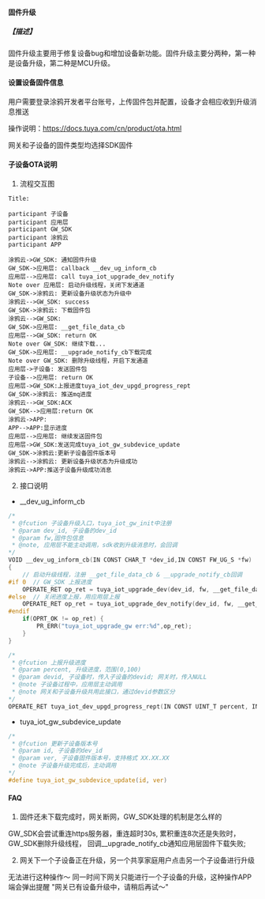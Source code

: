 #### 固件升级

##### 【描述】

固件升级主要用于修复设备bug和增加设备新功能。固件升级主要分两种，第一种是设备升级，第二种是MCU升级。

#### 设置设备固件信息

用户需要登录涂鸦开发者平台账号，上传固件包并配置，设备才会相应收到升级消息推送

操作说明：https://docs.tuya.com/cn/product/ota.html  

网关和子设备的固件类型均选择SDK固件

#### 子设备OTA说明

1. 流程交互图

```sequence
Title: 

participant 子设备
participant 应用层
participant GW_SDK
participant 涂鸦云
participant APP

涂鸦云->GW_SDK: 通知固件升级
GW_SDK->应用层: callback __dev_ug_inform_cb
应用层-->应用层: call tuya_iot_upgrade_dev_notify
Note over 应用层: 启动升级线程，关闭下发通道
GW_SDK->涂鸦云: 更新设备升级状态为升级中
涂鸦云-->GW_SDK: success
GW_SDK->涂鸦云: 下载固件包
涂鸦云-->GW_SDK:
GW_SDK->应用层: __get_file_data_cb
应用层-->GW_SDK: return OK
Note over GW_SDK: 继续下载...
GW_SDK->应用层: __upgrade_notify_cb下载完成
Note over GW_SDK: 删除升级线程，开启下发通道
应用层->子设备: 发送固件包
子设备-->应用层: return OK
应用层->GW_SDK:上报进度tuya_iot_dev_upgd_progress_rept
GW_SDK->涂鸦云: 推送mq进度
涂鸦云-->GW_SDK:ACK
GW_SDK-->应用层:return OK
涂鸦云->APP:
APP-->APP:显示进度
应用层-->应用层: 继续发送固件包
应用层->GW_SDK:发送完成tuya_iot_gw_subdevice_update
GW_SDK->涂鸦云:更新子设备固件版本号
涂鸦云-->涂鸦云: 更新设备升级状态为升级成功
涂鸦云->APP:推送子设备升级成功消息
```
2. 接口说明

- __dev_ug_inform_cb
```c
/*
 * @fcution 子设备升级入口，tuya_iot_gw_init中注册
 * @param dev_id, 子设备的dev_id
 * @param fw,固件包信息
 * @note, 应用层不能主动调用，sdk收到升级消息时，会回调
*/
VOID __dev_ug_inform_cb(IN CONST CHAR_T *dev_id,IN CONST FW_UG_S *fw)
{
    // 启动升级线程，注册 __get_file_data_cb & __upgrade_notify_cb回调
#if 0  // GW_SDK 上报进度
    OPERATE_RET op_ret = tuya_iot_upgrade_dev(dev_id, fw, __get_file_data_cb, __upgrade_notify_cb, user_param);
#else  // 关闭进度上报，用应用层上报
    OPERATE_RET op_ret = tuya_iot_upgrade_dev_notify(dev_id, fw, __get_file_data_cb, __upgrade_notify_cb, user_param,FALSE,0);
#endif 
    if(OPRT_OK != op_ret) {
        PR_ERR("tuya_iot_upgrade_gw err:%d",op_ret);
    }
}
```

```c
/*
 * @fcution 上报升级进度
 * @param percent, 升级进度，范围(0,100)
 * @param devid, 子设备时，传入子设备的devid; 网关时，传入NULL
 * @note 子设备过程中，应用层主动调用
 * @note 网关和子设备升级共用此接口，通过devid参数区分
*/
OPERATE_RET tuya_iot_dev_upgd_progress_rept(IN CONST UINT_T percent, IN CONST CHAR_T *devid, IN CONST DEV_TYPE_T tp);
```

- tuya_iot_gw_subdevice_update
```c
/*
 * @fcution 更新子设备版本号
 * @param id, 子设备的dev_id
 * @param ver, 子设备固件版本号，支持格式 XX.XX.XX
 * @note 子设备升级完成后，主动调用
*/
#define tuya_iot_gw_subdevice_update(id, ver)
```

#### FAQ

1. 固件还未下载完成时，网关断网，GW_SDK处理的机制是怎么样的

GW_SDK会尝试重连https服务器，重连超时30s, 累积重连8次还是失败时，GW_SDK删除升级线程，
回调__upgrade_notify_cb通知应用层固件下载失败;

2. 网关下一个子设备正在升级，另一个共享家庭用户点击另一个子设备进行升级 

无法进行这种操作～
同一时间下网关只能进行一个子设备的升级，这种操作APP端会弹出提醒 "网关已有设备升级中，请稍后再试～"